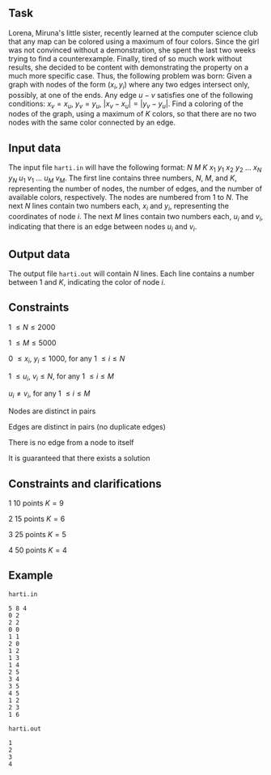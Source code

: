 ## Task

Lorena, Miruna's little sister, recently learned at the computer science club that any map can be colored using a maximum of four colors. Since the girl was not convinced without a demonstration, she spent the last two weeks trying to find a counterexample. Finally, tired of so much work without results, she decided to be content with demonstrating the property on a much more specific case. Thus, the following problem was born: Given a graph with nodes of the form $(x_i, y_i)$ where any two edges intersect only, possibly, at one of the ends. Any edge $u-v$ satisfies one of the following conditions: $x_v = x_u$, $y_v = y_u$, $|x_v - x_u| = |y_v - y_u|$. Find a coloring of the nodes of the graph, using a maximum of $K$ colors, so that there are no two nodes with the same color connected by an edge.

## Input data

The input file `harti.in` will have the following format:
$N$ $M$ $K$ $x_1$ $y_1$ $x_2$ $y_2$ $\dots$ $x_N$ $y_N$ $u_1$ $v_1$ $\dots$ $u_M$ $v_M$. The first line contains three numbers, $N$, $M$, and $K$, representing the number of nodes, the number of edges, and the number of available colors, respectively. The nodes are numbered from 1 to $N$. The next $N$ lines contain two numbers each, $x_i$ and $y_i$, representing the coordinates of node $i$. The next $M$ lines contain two numbers each, $u_i$ and $v_i$, indicating that there is an edge between nodes $u_i$ and $v_i$.

## Output data

The output file `harti.out` will contain $N$ lines. Each line contains a number between 1 and $K$, indicating the color of node $i$.

## Constraints

1 $\leq N \leq 2000$

1 $\leq M \leq 5000$

0 $\leq x_i$, $y_i \leq 1000$, for any 1 $\leq i \leq N$

1 $\leq u_i$, $v_i \leq N$, for any 1 $\leq i \leq M$

$u_i \ne v_i$, for any 1 $\leq i \leq M$

Nodes are distinct in pairs

Edges are distinct in pairs (no duplicate edges)

There is no edge from a node to itself

It is guaranteed that there exists a solution

## Constraints and clarifications

1 10 points $K = 9$

2 15 points $K = 6$

3 25 points $K = 5$

4 50 points $K = 4$

## Example

`harti.in`
```
5 8 4
0 2
2 2
0 0
1 1
2 0
1 2
1 3
1 4
2 5
3 4
3 5
4 5
1 2
2 3
1 6
```
`harti.out`
```
1
2
3
4
```